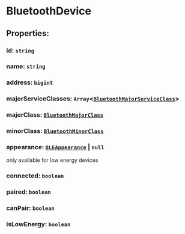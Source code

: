 # **BluetoothDevice**
## **Properties**:
### id: `string`
### name: `string`
### address: `bigint`
### majorServiceClasses: `Array`<[`BluetoothMajorServiceClass`](./BluetoothMajorServiceClass)>
### majorClass: [`BluetoothMajorClass`](./BluetoothMajorClass)
### minorClass: [`BluetoothMinorClass`](./BluetoothMinorClass)
### appearance: [`BLEAppearance`](./BLEAppearance) | `null`
only available for low energy devices
### connected: `boolean`
### paired: `boolean`
### canPair: `boolean`
### isLowEnergy: `boolean`